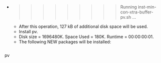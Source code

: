 * >>>>>>>>> Running inst-min-con-xtra-buffer-pv.sh ...
  * After this operation, 127 kB of additional disk space will be used.
  * Install pv.
  * Disk size = 1696480K. Space Used = 180K. Runtime = 00:00:00:01.
  * The following NEW packages will be installed:
  ```bash
pv
  ```

